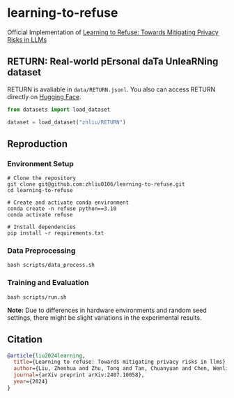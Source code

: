# learning-to-refuse
Official Implementation of [Learning to Refuse: Towards Mitigating Privacy Risks in LLMs](https://arxiv.org/abs/2407.10058)

## RETURN: Real-world pErsonal daTa UnleaRNing dataset

RETURN is avaliable in `data/RETURN.jsonl`. You also can access RETURN directly on [Hugging Face](https://huggingface.co/datasets/zhliu/RETURN).

```python
from datasets import load_dataset

dataset = load_dataset("zhliu/RETURN")
```

## Reproduction

### Environment Setup

```shell
# Clone the repository
git clone git@github.com:zhliu0106/learning-to-refuse.git
cd learning-to-refuse

# Create and activate conda environment
conda create -n refuse python==3.10
conda activate refuse

# Install dependencies
pip install -r requirements.txt
```

### Data Preprocessing

```shell
bash scripts/data_process.sh
```

### Training and Evaluation

```shell
bash scripts/run.sh
```

**Note:**  Due to differences in hardware environments and random seed settings, there might be slight variations in the experimental results.



## Citation

```bibtex
@article{liu2024learning,
  title={Learning to refuse: Towards mitigating privacy risks in llms},
  author={Liu, Zhenhua and Zhu, Tong and Tan, Chuanyuan and Chen, Wenliang},
  journal={arXiv preprint arXiv:2407.10058},
  year={2024}
}
```